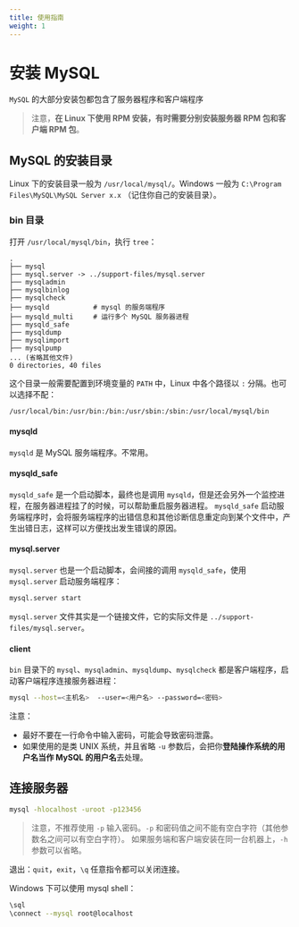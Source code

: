 ```yaml
---
title: 使用指南
weight: 1
---
```


# 安装 MySQL

`MySQL` 的大部分安装包都包含了服务器程序和客户端程序

> 注意，**在 Linux 下使用 RPM 安装，有时需要分别安装服务器 RPM 包和客户端 RPM 包**。

## MySQL 的安装目录

Linux 下的安装目录一般为 `/usr/local/mysql/`。Windows 一般为 `C:\Program Files\MySQL\MySQL Server x.x`
（记住你自己的安装目录）。

### bin 目录

打开 `/usr/local/mysql/bin`，执行 `tree`：

```
.
├── mysql
├── mysql.server -> ../support-files/mysql.server
├── mysqladmin
├── mysqlbinlog
├── mysqlcheck
├── mysqld           # mysql 的服务端程序
├── mysqld_multi     # 运行多个 MySQL 服务器进程
├── mysqld_safe
├── mysqldump
├── mysqlimport
├── mysqlpump
... (省略其他文件)
0 directories, 40 files
```

这个目录一般需要配置到环境变量的 `PATH` 中，Linux 中各个路径以 `:` 分隔。也可以选择不配：

```bash
/usr/local/bin:/usr/bin:/bin:/usr/sbin:/sbin:/usr/local/mysql/bin
```

#### mysqld

`mysqld` 是 MySQL 服务端程序。不常用。

#### mysqld_safe

`mysqld_safe` 是一个启动脚本，最终也是调用 `mysqld`，但是还会另外一个监控进程，在服务器进程挂了的时候，可以帮助重启服务器进程。
`mysqld_safe` 启动服务端程序时，会将服务端程序的出错信息和其他诊断信息重定向到某个文件中，产生出错日志，这样可以方便找出发生错误的原因。

#### mysql.server

`mysql.server` 也是一个启动脚本，会间接的调用 `mysqld_safe`，使用 `mysql.server` 启动服务端程序：

```bash
mysql.server start
```

`mysql.server` 文件其实是一个链接文件，它的实际文件是 `../support-files/mysql.server`。

#### client

`bin` 目录下的 `mysql`、`mysqladmin`、`mysqldump`、`mysqlcheck` 都是客户端程序，启动客户端程序连接服务器进程：

```bash
mysql --host=<主机名>  --user=<用户名> --password=<密码>
```

注意：

- 最好不要在一行命令中输入密码，可能会导致密码泄露。
- 如果使用的是类 UNIX 系统，并且省略 `-u` 参数后，会把你**登陆操作系统的用户名当作 MySQL 的用户名**去处理。

## 连接服务器

```bash
mysql -hlocalhost -uroot -p123456
```

> 注意，不推荐使用 `-p` 输入密码。`-p` 和密码值之间不能有空白字符（其他参数名之间可以有空白字符）。
> 如果服务端和客户端安装在同一台机器上，`-h` 参数可以省略。

退出：`quit`，`exit`，`\q` 任意指令都可以关闭连接。

Windows 下可以使用 mysql shell：

```bash
\sql
\connect --mysql root@localhost
```
